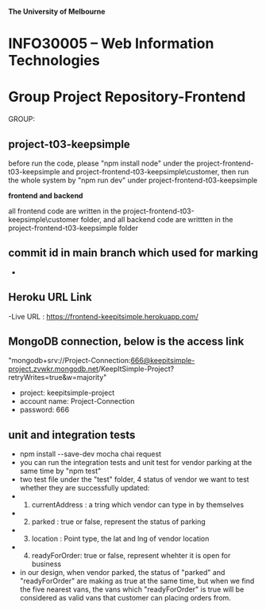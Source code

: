 **The University of Melbourne**
# INFO30005 – Web Information Technologies

# Group Project Repository-Frontend

GROUP: 
## project-t03-keepsimple

before run the code, please "npm install node" under the project-frontend-t03-keepsimple and project-frontend-t03-keepsimple\customer, then run the whole system by "npm run dev" under project-frontend-t03-keepsimple

**frontend and backend**


all frontend code are written in the project-frontend-t03-keepsimple\customer folder, and all backend code are writtten in the project-frontend-t03-keepsimple folder

## commit id in main branch which used for marking 
-


## Heroku URL Link
-Live URL : https://frontend-keepitsimple.herokuapp.com/

## MongoDB connection, below is the access link
"mongodb+srv://Project-Connection:666@keepitsimple-project.zvwkr.mongodb.net/KeepItSimple-Project?retryWrites=true&w=majority"
- project: keepitsimple-project
- account name: Project-Connection
- password: 666

## unit and integration tests 
- npm install --save-dev mocha chai request
- you can run the integration tests and unit test for vendor parking at the same time by "npm test"
- two test file under the "test" folder, 4 status of vendor we want to test whether they are successfully updated:
- 1. currentAddress : a tring which vendor can type in by themselves 
- 2. parked : true or false, represent the status of parking
- 3. location : Point type, the lat and lng of vendor location
- 4. readyForOrder: true or false, represent whehter it is open for business  
- in our design, when vendor parked, the status of "parked" and "readyForOrder" are making as true at the same time, but when we find the five nearest vans, the vans which "readyForOrder" is true will be considered as valid vans that customer can placing orders from.